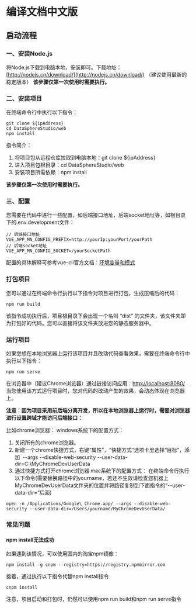 # 编译文档中文版

## 启动流程

### 一、安装Node.js
将Node.js下载到电脑本地，安装即可。下载地址：[http://nodejs.cn/download/](http://nodejs.cn/download/) （建议使用最新的稳定版本）
**该步骤仅第一次使用时需要执行。**

### 二、安装项目
在终端命令行中执行以下指令：

```
git clone ${ipAddress}
cd DataSphereStudio/web
npm install
```

指令简介：
1. 将项目包从远程仓库拉取到电脑本地：git clone ${ipAddress}
2. 进入项目包根目录：cd DataSphereStudio/web
3. 安装项目所需依赖：npm install

**该步骤仅第一次使用时需要执行。**

### 三、配置
您需要在代码中进行一些配置，如后端接口地址，后端socket地址等，如根目录下的.env.development文件：

```
// 后端接口地址
VUE_APP_MN_CONFIG_PREFIX=http://yourIp:yourPort/yourPath
// 后端socket地址
VUE_APP_MN_CONFIG_SOCKET=/yourSocketPath
```

配置的具体解释可参考vue-cli官方文档：[环境变量和模式](https://cli.vuejs.org/zh/guide/mode-and-env.html#%E7%8E%AF%E5%A2%83%E5%8F%98%E9%87%8F%E5%92%8C%E6%A8%A1%E5%BC%8F)

### 打包项目
您可以通过在终端命令行执行以下指令对项目进行打包，生成压缩后的代码：

```
npm run build
```

该指令成功执行后，项目根目录下会出现一个名叫 “dist” 的文件夹，该文件夹即为打包好的代码。您可以直接将该文件夹放进您的静态服务器中。

### 运行项目
如果您想在本地浏览器上运行该项目并且改动代码查看效果，需要在终端命令行中执行以下指令：

```
npm run serve
```

在浏览器中（建议Chrome浏览器）通过链接访问应用：[http://localhost:8080/](http://localhost:8080/) .
当您使用该方式运行项目时，您对代码的改动产生的效果，会动态体现在浏览器上。

**注意：因为项目采用前后端分离开发，所以在本地浏览器上运行时，需要对浏览器进行设置跨域才能访问后端接口：**

比如chrome浏览器：
windows系统下的配置方式：
1. 关闭所有的chrome浏览器。
2. 新建一个chrome快捷方式，右键“属性”，“快捷方式”选项卡里选择“目标”，添加  --args --disable-web-security --user-data-dir=C:\MyChromeDevUserData
3. 通过快捷方式打开chrome浏览器
mac系统下的配置方式：
在终端命令行执行以下命令(需要替换路径中的yourname，若还不生效请检查您机器上MyChromeDevUserData文件夹的位置并将路径复制到下面指令的“--user-data-dir=”后面)

```
open -n /Applications/Google\ Chrome.app/ --args --disable-web-security --user-data-dir=/Users/yourname/MyChromeDevUserData/
```


### 常见问题

#### npm install无法成功
如果遇到该情况，可以使用国内的淘宝npm镜像：

```
npm install -g cnpm --registry=https://registry.npmmirror.com
```

接着，通过执行以下指令代替npm install指令

```
cnpm install
```

注意，项目启动和打包时，仍然可以使用npm run build和npm run serve指令